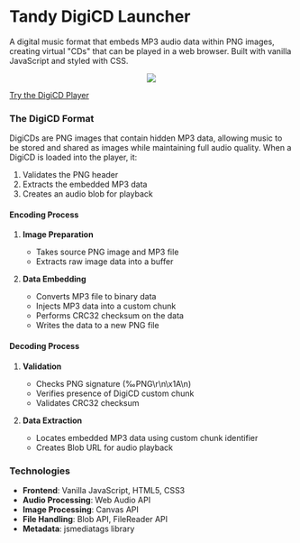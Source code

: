 # Tandy DigiCD Launcher

A digital music format that embeds MP3 audio data within PNG images, creating virtual "CDs" that can be played in a web browser. Built with vanilla JavaScript and styled with CSS.
<p align="center"><img src="https://launcher.pcotandy.org/assets/images/ui/hand.png"></p>

<a href="https://launcher.pcotandy.org">Try the DigiCD Player</a>


### The DigiCD Format
DigiCDs are PNG images that contain hidden MP3 data, allowing music to be stored and shared as images while maintaining full audio quality. When a DigiCD is loaded into the player, it:

1. Validates the PNG header
2. Extracts the embedded MP3 data
3. Creates an audio blob for playback

#### Encoding Process
1. **Image Preparation**
   - Takes source PNG image and MP3 file
   - Extracts raw image data into a buffer

2. **Data Embedding**
   - Converts MP3 file to binary data
   - Injects MP3 data into a custom chunk
   - Performs CRC32 checksum on the data
   - Writes the data to a new PNG file

#### Decoding Process
1. **Validation**
   - Checks PNG signature (‰PNG\r\n\x1A\n)
   - Verifies presence of DigiCD custom chunk
   - Validates CRC32 checksum

2. **Data Extraction**
   - Locates embedded MP3 data using custom chunk identifier
   - Creates Blob URL for audio playback

### Technologies
- **Frontend**: Vanilla JavaScript, HTML5, CSS3
- **Audio Processing**: Web Audio API
- **Image Processing**: Canvas API
- **File Handling**: Blob API, FileReader API
- **Metadata**: jsmediatags library
